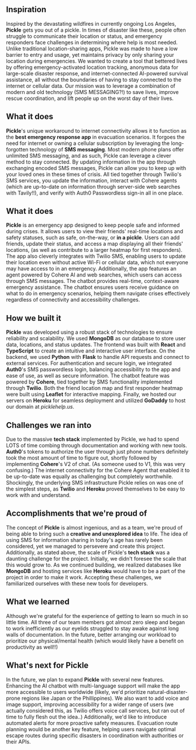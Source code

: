 ## Inspiration
Inspired by the devastating wildfires in currently ongoing Los Angeles, **Pickle** gets you out of a pickle. In times of disaster like these, people often struggle to communicate their location or status, and emergency responders face challenges in determining where help is most needed. Unlike traditional location-sharing apps, Pickle was made to have a low barrier to entry and usage, yet maintains privacy by only sharing your location during emergencies. We wanted to create a tool that bettered lives by offering emergency-activated location tracking, anonymous data for large-scale disaster response, and internet-connected AI-powered survival assistance, all without the boundaries of having to stay connected to the internet or cellular data. Our mission was to leverage a combination of modern and old technology (SMS MESSAGING?!) to save lives, improve rescue coordination, and lift people up on the worst day of their lives.

## What it does
**Pickle**'s unique workaround to internet connectivity allows it to function as the **best emergency response app** in evacuation scenarios. It forgoes the need for internet or owning a cellular subscription by leveraging the long-forgotten technology of **SMS messaging**. Most modern phone plans offer unlimited SMS messaging, and as such, Pickle can leverage a clever method to stay connected. By updating information in the app through exchanging encoded SMS messages, Pickle can allow you to keep up with your loved ones in these times of crisis. All tied together through Twilio's SMS services, you update the information, interact with Cohere agents (which are up-to-date on information through server-side web searches with Tavily!!), and verify with Auth0 Passwordless sign-in all in one place.

## What it does
**Pickle** is an emergency app designed to keep people safe and informed during crises. It allows users to view their friends' real-time locations and safety statuses, such as safe, on-the-way, or **in a pickle**. Users can add friends, update their status, and access a map displaying all their friends' locations, (as well as contribute to a larger heatmap for first responders). The app also cleverly integrates with Twilio SMS, enabling users to update their location even without active Wi-Fi or cellular data, which not everyone may have access to in an emergency. Additionally, the app features an agent powered by Cohere AI and web searches, which users can access through SMS messages. The chatbot provides real-time, context-aware emergency assistance. The chatbot ensures users receive guidance on what to do in emergency scenarios, helping them navigate crises effectively regardless of connectivity and accessibility challenges.

## How we built it
**Pickle** was developed using a robust stack of technologies to ensure reliability and scalability. We used **MongoDB** as our database to store user data, locations, and status updates. The frontend was built with **React** and **TypeScript** to create an intuitive and interactive user interface. On the backend, we used **Python** with **Flask** to handle API requests and connect to external services. For authentication and secure login, we integrated **Auth0**'s SMS passwordless login, balancing accessibility to the app and ease of use, as well as secure information. The chatbot feature was powered by **Cohere**, tied together by SMS functionality implemented through **Twilio**. Both the friend location map and first responder heatmap were built using **Leaflet** for interactive mapping. Finally, we hosted our servers on **Heroku** for seamless deployment and utilized **GoDaddy** to host our domain at _picklehelp.us_.

## Challenges we ran into
Due to the massive **tech stack** implemented by Pickle, we had to spend LOTS of time combing through documentation and working with new tools. **Auth0**'s tokens to authorize the user through just phone numbers definitely took the most amount of time to figure out, shortly followed by implementing **Cohere**'s V2 of chat. (As someone used to V1, this was very confusing.) The internet connectivity for the Cohere Agent that enabled it to be up-to-date was equally as challenging but completely worthwhile. Shockingly, the underlying SMS infrastructure Pickle relies on was one of the simplest steps, as **Twilio** and **Heroku** proved themselves to be easy to work with and understand.

## Accomplishments that we're proud of
The concept of **Pickle** is almost ingenious, and as a team, we're proud of being able to bring such a **creative and unexplored idea** to life. The idea of using SMS for information sharing in today's age has rarely been considered, yet we managed to persevere and create this project. Additionally, as stated above, the scale of Pickle's **tech stack** was a daunting challenge for the project. Initially, we didn't foresee the scale that this would grow to. As we continued building, we realized databases like **MongoDB** and hosting services like **Heroku** would have to be a part of the project in order to make it work. Accepting these challenges, we familiarized ourselves with these new tools for developers.

## What we learned
Although we're grateful for the experience of getting to learn so much in so little time. All three of our team members got almost zero sleep and began to work inefficiently as our eyelids struggled to stay awake against long walls of documentation. In the future, better arranging our workload to prioritize our physical/mental health (which would likely have a benefit on productivity as well!!)

## What's next for Pickle
In the future, we plan to expand **Pickle** with several new features. Enhancing the AI chatbot with multi-language support will make the app more accessible to users worldwide (likely, we'd prioritize natural-disaster-prone regions like Japan or the Phillippines). We also want to add voice and image support, improving accessibility for a wider range of users (we actually considered this, as Twilio offers voice call services, but ran out of time to fully flesh out the idea..) Additionally, we'd like to introduce automated alerts for more proactive safety measures. Evacuation route planning would be another key feature, helping users navigate optimal escape routes during specific disasters in coordination with authorities or their APIs.
